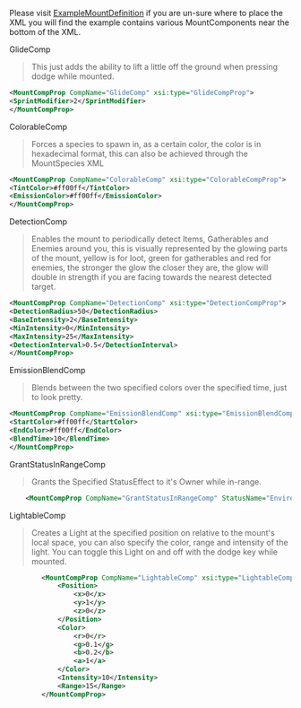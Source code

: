 
Please visit [ExampleMountDefinition](https://github.com/Grim-/Outward.Mount/main/docs/ExampleMountDefinition.md) if you are un-sure where to place the XML you will find the example contains various MountComponents near the bottom of the XML.


 GlideComp
> This just adds the ability to lift a little off the ground when pressing dodge while mounted.

```xml
<MountCompProp CompName="GlideComp" xsi:type="GlideCompProp">
<SprintModifier>2</SprintModifier>
</MountCompProp>
```


 ColorableComp 
> 
> Forces a species to spawn in, as a certain color, the
> color is in hexadecimal format, this can also be achieved through the MountSpecies XML

```xml
<MountCompProp CompName="ColorableComp" xsi:type="ColorableCompProp">
<TintColor>#ff00ff</TintColor>
<EmissionColor>#ff00ff</EmissionColor>
</MountCompProp>
```

 DetectionComp 
> 
> Enables the mount to periodically detect Items,
> Gatherables and Enemies around you, this is visually represented by
> the glowing parts of the mount, yellow is for loot, green for
> gatherables and red for enemies, the stronger the glow the closer they
> are, the glow will double in strength if you are facing towards the
> nearest detected target.

```xml
<MountCompProp CompName="DetectionComp" xsi:type="DetectionCompProp">
<DetectionRadius>50</DetectionRadius>
<BaseIntensity>2</BaseIntensity>
<MinIntensity>0</MinIntensity>
<MaxIntensity>25</MaxIntensity>
<DetectionInterval>0.5</DetectionInterval>
</MountCompProp>
```


 EmissionBlendComp 
 >Blends between the two specified colors over the
> specified time, just to look pretty.

```xml
<MountCompProp CompName="EmissionBlendComp" xsi:type="EmissionBlendCompProp">
<StartColor>#ff00ff</StartColor>
<EndColor>#ff00ff</EndColor>
<BlendTime>10</BlendTime>
</MountCompProp>
```

 GrantStatusInRangeComp 
> Grants the Specified StatusEffect to it's Owner while in-range.

```xml
	<MountCompProp CompName="GrantStatusInRangeComp" StatusName="Environment Resistance" xsi:type="GrantStatusInRangeCompProp" Radius="15" />
```


 LightableComp 
> Creates a Light at the specified position on relative to the mount's local space, you can also specify the color, range and intensity of the light.
> You can toggle this Light on and off with the dodge key while mounted.

```xml
		<MountCompProp CompName="LightableComp" xsi:type="LightableCompProp">
			<Position>
				<x>0</x>
				<y>1</y>
				<z>0</z>
			</Position>
			<Color>
				<r>0</r>
				<g>0.1</g>
				<b>0.2</b>
				<a>1</a>
			</Color>
			<Intensity>10</Intensity>
			<Range>15</Range>
		</MountCompProp>
```
